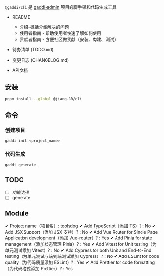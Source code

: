 `@gaddi/cli` 是 [gaddi-admin](https://gaddi.jiangbo.fun) 项目的脚手架和代码生成工具

- README
    - 介绍-概括介绍解决的问题
    - 使用者指南 - 帮助使用者快速了解如何使用
    - 贡献者指南 - 方便社区做贡献（安装、构建、测试）
- 待办清单 (TODO.md)
- 变更日志 (CHANGELOG.md)

- API文档

## 安装

```bash
pnpm install --global @jiang-30/cli
```

## 命令

### 创建项目

```bash
gaddi init <project_name>
```

### 代码生成

```bash
gaddi generate
```

## TODO

- [ ] 功能选择
- [ ] generate

## Module

✔ Project name（项目名）: toolsdog
✔ Add TypeScript（添加 TS）? : No
✔ Add JSX Support（添加 JSX 支持）? : No
✔ Add Vue Router for Single Page Application development（添加 Vue-router）? : Yes
✔ Add Pinia for state management（添加状态管理 Pinia）? : Yes
✔ Add Vitest for Unit testing（为单元测试添加 Vitest）? : No
✔ Add Cypress for both Unit and End-to-End testing（为单元测试与端到端测试添加 Cypress）? : No
✔ Add ESLint for code quality（为代码质量添加 ESLint）? : Yes
✔ Add Prettier for code formatting（为代码格式添加 Prettier）? : Yes
